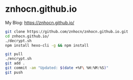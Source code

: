 # znhocn.github.io

My Blog: https://znhocn.github.io/

```bash
git clone https://github.com/znhocn/znhocn.github.io.git
cd znhocn.github.io/
./decrypt.sh
npm install hexo-cli -g && npm install
```

```bash
git pull
./encrypt.sh
git add .
git commit -am "Updated: $(date +%F\ %H:%M:%S)"
git push
```
